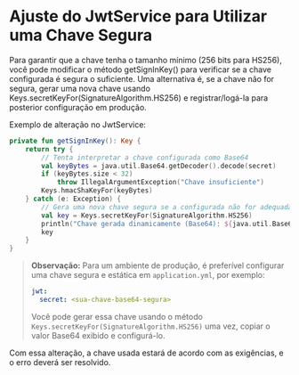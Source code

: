 # Ajuste do JwtService para Utilizar uma Chave Segura

Para garantir que a chave tenha o tamanho mínimo (256 bits para HS256), você pode modificar o método getSignInKey() para verificar se a chave configurada é segura o suficiente. Uma alternativa é, se a chave não for segura, gerar uma nova chave usando Keys.secretKeyFor(SignatureAlgorithm.HS256) e registrar/logá-la para posterior configuração em produção.

Exemplo de alteração no JwtService:

```kotlin
private fun getSignInKey(): Key {
    return try {
        // Tenta interpretar a chave configurada como Base64
        val keyBytes = java.util.Base64.getDecoder().decode(secret)
        if (keyBytes.size < 32)
            throw IllegalArgumentException("Chave insuficiente")
        Keys.hmacShaKeyFor(keyBytes)
    } catch (e: Exception) {
        // Gera uma nova chave segura se a configurada não for adequada
        val key = Keys.secretKeyFor(SignatureAlgorithm.HS256)
        println("Chave gerada dinamicamente (Base64): ${java.util.Base64.getEncoder().encodeToString(key.encoded)}")
        key
    }
}
```

> **Observação:** Para um ambiente de produção, é preferível configurar uma chave segura e estática em `application.yml`, por exemplo:
> 
> ```yaml
> jwt:
>   secret: <sua-chave-base64-segura>
> ```
> 
> Você pode gerar essa chave usando o método `Keys.secretKeyFor(SignatureAlgorithm.HS256)` uma vez, copiar o valor Base64 exibido e configurá-lo.

Com essa alteração, a chave usada estará de acordo com as exigências, e o erro deverá ser resolvido.
